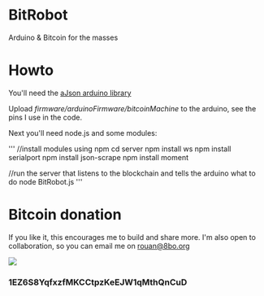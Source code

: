 # BitRobot
Arduino &amp; Bitcoin for the masses

# Howto

You'll need the [aJson arduino library](https://github.com/interactive-matter/aJson)

Upload _firmware/arduinoFirmware/bitcoinMachine_ to the arduino, see the pins I use in the code.


Next you'll need node.js and some modules:

'''
//install modules using npm
cd server
npm install ws
npm install serialport
npm install json-scrape
npm install moment	

//run the server that listens to the blockchain and tells the arduino what to do
node BitRobot.js 
'''

# Bitcoin donation

If you like it, this encourages me to build and share more. I'm also open to collaboration, so you can email me on rouan@8bo.org

<img src="https://blockchain.info/qr?data=1EZ6S8YqfxzfMKCCtpzKeEJW1qMthQnCuD&size=200"><br>
<h3>1EZ6S8YqfxzfMKCCtpzKeEJW1qMthQnCuD</h3>

